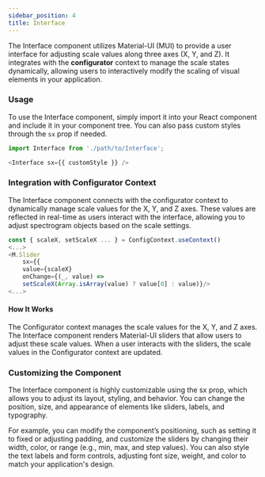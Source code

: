 ```yaml
---
sidebar_position: 4
title: Interface
---
```

The Interface component utilizes Material-UI (MUI) to provide a user interface for adjusting scale values along three axes (X, Y, and Z). It integrates with the **configurator** context to manage the scale states dynamically, allowing users to interactively modify the scaling of visual elements in your application.

### Usage
To use the Interface component, simply import it into your React component and include it in your component tree. You can also pass custom styles through the `sx` prop if needed.

```javascript
import Interface from './path/to/Interface';

<Interface sx={{ customStyle }} />
```

### Integration with Configurator Context
The Interface component connects with the configurator context to dynamically manage scale values for the X, Y, and Z axes. These values are reflected in real-time as users interact with the interface, allowing you to adjust spectrogram objects based on the scale settings.

```typescript
const { scaleX, setScaleX ... } = ConfigContext.useContext()
<...>
<M.Slider
    sx={{
    value={scaleX}
    onChange={(_, value) =>
    setScaleX(Array.isArray(value) ? value[0] : value)}/>
<...>
```

#### How It Works
The Configurator context manages the scale values for the X, Y, and Z axes.
The Interface component renders Material-UI sliders that allow users to adjust these scale values.
When a user interacts with the sliders, the scale values in the Configurator context are updated.

### Customizing the Component
The Interface component is highly customizable using the sx prop, which allows you to adjust its layout, styling, and behavior. You can change the position, size, and appearance of elements like sliders, labels, and typography. 

For example, you can modify the component’s positioning, such as setting it to fixed or adjusting padding, and customize the sliders by changing their width, color, or range (e.g., min, max, and step values). You can also style the text labels and form controls, adjusting font size, weight, and color to match your application's design.